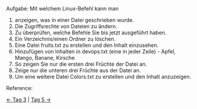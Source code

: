 Aufgabe: Mit welchem Linux-Befehl kann man

1. anzeigen, was in einer Datei geschrieben wurde.
2. Die Zugriffsrechte von Dateien zu ändern.
3. Zu überprüfen, welche Befehle Sie bis jetzt ausgeführt haben.
4. Ein Verzeichnis/einen Ordner zu löschen.
5. Eine Datei fruits.txt zu erstellen und den Inhalt einzusehen.
6. Hinzufügen von Inhalten in devops.txt (eine in jeder Zeile) - Apfel, Mango, Banane, Kirsche
7. So zeigen Sie nur die ersten drei Früchte der Datei an.
8. Zeige nur die unteren drei Früchte aus der Datei an.
9. Um eine weitere Datei Colors.txt zu erstellen und den Inhalt anzuzeigen.

Reference:

[← Tag 3](../) | [Tag 5 →](../)

